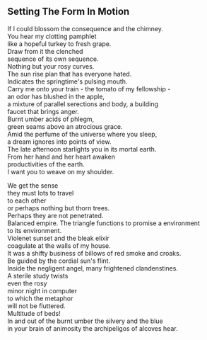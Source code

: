 Setting The Form In Motion
--------------------------
If I could blossom the consequence and the chimney.  
You hear my clotting pamphlet  
like a hopeful turkey to fresh grape.  
Draw from it the clenched  
sequence of its own sequence.  
Nothing but your rosy curves.  
The sun rise plan that has everyone hated.  
Indicates the springtime's pulsing mouth.  
Carry me onto your train - the tomato of my fellowship -  
an odor has blushed in the apple,  
a mixture of parallel serections and body, a building  
faucet that brings anger.  
Burnt umber acids of phlegm,  
green seams above an atrocious grace.  
Amid the perfume of the universe where you sleep,  
a dream ignores into points of view.  
The late afternoon starlights you in its mortal earth.  
From her hand and her heart awaken  
productivities of the earth.  
I want you to weave on my shoulder.  
  
We get the sense  
they must lots to travel  
to each other  
or perhaps nothing but thorn trees.  
Perhaps they are not penetrated.  
Balanced empire. The triangle functions to promise a environment  
to its environment.  
Violenet sunset and the bleak elixir  
coagulate at the walls of my house.  
It was a shifty business of billows of red smoke and croaks.  
Be guided by the cordial sun's flint.  
Inside the negligent angel, many frightened clandenstines.  
A sterile study twists  
even the rosy  
minor night in computer  
to which the metaphor  
will not be fluttered.  
Multitude of beds!  
In and out of the burnt umber the silvery and the blue  
in your brain of animosity the archipeligos of alcoves hear.  
